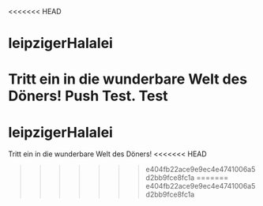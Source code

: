 <<<<<<< HEAD
# leipzigerHalalei

Tritt ein in die wunderbare Welt des Döners! Push Test. Test
=======
# leipzigerHalalei

Tritt ein in die wunderbare Welt des Döners!
<<<<<<< HEAD
>>>>>>> e404fb22ace9e9ec4e4741006a5d2bb9fce8fc1a
=======
>>>>>>> e404fb22ace9e9ec4e4741006a5d2bb9fce8fc1a
